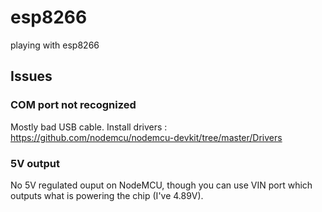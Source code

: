 # esp8266
playing with esp8266


## Issues

### COM port not recognized

Mostly bad USB cable.
Install drivers : https://github.com/nodemcu/nodemcu-devkit/tree/master/Drivers

### 5V output

No 5V regulated ouput on NodeMCU, though you can use VIN port which outputs what is powering the chip (I've 4.89V).
